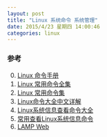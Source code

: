 ```yaml
---
layout: post
title: "Linux 系统命令 系统管理"
date: 2015/4/23 星期四 14:00:46 
categories: linux
---
```




### 参考
0. [Linux 命令手册][6]
0. [Linux 常用命令全集][5]
0. [Linux 常用命令集][4]
0. [Linux命令大全中文详解][0]
1. [Linux系统信息查看命令大全][1]
2. [常用查看Linux系统信息命令][2]
3. [LAMP Web][3]


[0]: http://zpz.name/linux-command/ "Linux命令大全中文详解"
[1]: http://blog.charlee.li/linux-sysinfo-cmds/ "Linux系统信息查看命令大全"
[2]: http://liguxk.blog.51cto.com/129038/152912 "常用查看Linux系统信息命令"
[3]: http://www.lampweb.org/ "LAMP Web"
[4]: http://man.linuxde.net/ "Linux 常用命令集"
[5]: http://itlab.idcquan.com/linux/special/linuxcom/Index.html "Linux 常用命令全集"
[6]: http://linux.51yip.com/ "Linux 命令手册"